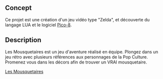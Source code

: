 
## Concept

Ce projet est une création d'un jeu vidéo type "Zelda", et découverte du langage LUA et le logiciel [Pico-8](https://www.lexaloffle.com/pico-8.php).

## Description 

Les Mousquetaires est un jeu d'aventure réalisé en équipe. 
Plongez dans un jeu rétro avec plusieurs références aux personnages de la Pop Culture. 
Promenez vous dans les décors afin de trouver un VRAI mousquetaire.

[Les Mousquetaires](<img scr ="https://github.com/accardigianni/projet-collectif---pico8-les-mousquetaires/files/12524940/Trombi_Nantes_rvb_26.pdf">)


